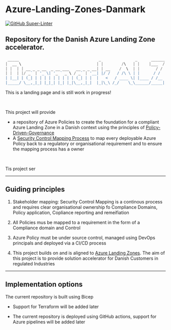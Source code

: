 # Azure-Landing-Zones-Danmark

[![GitHub Super-Linter](https://github.com/Azure-Landing-Zones-Danmark/Azure-Landing-Zones-Danmark/actions/workflows/linter.yml/badge.svg)](https://github.com/marketplace/actions/super-linter)

## Repository for the Danish Azure Landing Zone accelerator. 

```powershell
 _____                                   _               _      ______
|  __ \                                 | |        /\   | |    |___  /
| |  | | __ _ _ __  _ __ ___   __ _ _ __| | __    /  \  | |       / / 
| |  | |/ _` | '_ \| '_ ` _ \ / _` | '__| |/ /   / /\ \ | |      / /  
| |__| | (_| | | | | | | | | | (_| | |  |   <   / ____ \| |____ / /__ 
|_____/ \__,_|_| |_|_| |_| |_|\__,_|_|  |_|\_\ /_/    \_\______/_____|

```
This is a landing page and is still work in progress!

&nbsp;
&nbsp;

This project will provide 
- a repository of Azure Policies to create the foundation for a compliant Azure Landing Zone in a Danish context using the principles of [Policy-Driven-Governance](https://learn.microsoft.com/en-gb/azure/cloud-adoption-framework/ready/landing-zone/design-principles#policy-driven-governance)  
- A [Security Control Mapping Process](docs/SecurityControlMapping.md) to map every deployable Azure Policy back to a regulatory or organisational requirement and to ensure the mapping process has a owner

&nbsp;
&nbsp;

Tis project ser

---

## Guiding principles

1. Stakeholder mapping: Security Control Mapping is a continous process and requires clear organisational ownership fo Compliance Domains, Policy application, Copliance reporting and remeifiation 

2. All Policies mus be mapped to a requirement in the form of a Compliance domain and Control

3. Azure Policy must be under source control, managed using DevOps principals and deployed via a CI/CD process 

4. This project builds on and is aligned to [Azure Landing Zones](https://github.com/Azure/Enterprise-Scale). The aim of this project is to provide solution accelerator for Danish Customers in regulated Industries 

 ---

## Implementation options 

The current repository is built using Bicep 

- Support for Terraform will be added later 

- The current repository is deployed using GitHub actions, support for Azure pipelines will be added later 

 